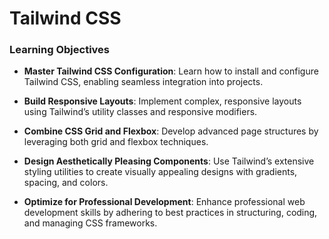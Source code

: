 # Tailwind CSS

### Learning Objectives

- **Master Tailwind CSS Configuration**: Learn how to install and configure Tailwind CSS, enabling seamless integration into projects.

- **Build Responsive Layouts**: Implement complex, responsive layouts using Tailwind’s utility classes and responsive modifiers.

- **Combine CSS Grid and Flexbox**: Develop advanced page structures by leveraging both grid and flexbox techniques.

- **Design Aesthetically Pleasing Components**: Use Tailwind’s extensive styling utilities to create visually appealing designs with gradients, spacing, and colors.

- **Optimize for Professional Development**: Enhance professional web development skills by adhering to best practices in structuring, coding, and managing CSS frameworks.
